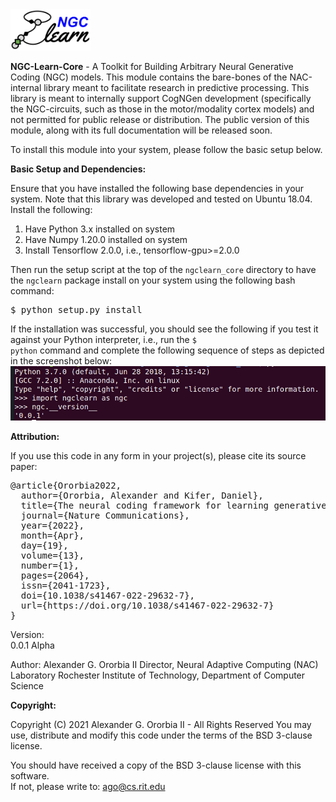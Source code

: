 <img src="img/ngc-learn-logo.png" width="128">

<b>NGC-Learn-Core</b> - A Toolkit for Building Arbitrary Neural Generative Coding (NGC) models.
This module contains the bare-bones of the NAC-internal library meant to
facilitate research in predictive processing.
This library is meant to internally support CogNGen development (specifically
the NGC-circuits, such as those in the motor/modality cortex models) and not
permitted for public release or distribution.
The public version of this
module, along with its full documentation will be released soon.

To install this module into your system, please follow the basic setup below.

<b>Basic Setup and Dependencies:</b>

Ensure that you have installed the following base dependencies in your system.
Note that this library was developed and tested on Ubuntu 18.04. Install
the following:
1) Have Python 3.x installed on system
2) Have Numpy 1.20.0 installed on system
3) Install Tensorflow 2.0.0, i.e., tensorflow-gpu>=2.0.0

Then run the setup script at the top of the <code>ngclearn_core</code> directory
to have the <code>ngclearn</code> package install on your system using the
following bash command:
<pre>
$ python setup.py install
</pre>

If the installation was successful, you should see the following if you test
it against your Python interpreter, i.e., run the <code>$ python</code> command
and complete the following sequence of steps as depicted in the screenshot below:<br>
<img src="img/test_ngclearn_install.png" width="512">


<b>Attribution:</b>

If you use this code in any form in your project(s), please cite its source
paper:
<pre>
@article{Ororbia2022,
  author={Ororbia, Alexander and Kifer, Daniel},
  title={The neural coding framework for learning generative models},
  journal={Nature Communications},
  year={2022},
  month={Apr},
  day={19},
  volume={13},
  number={1},
  pages={2064},
  issn={2041-1723},
  doi={10.1038/s41467-022-29632-7},
  url={https://doi.org/10.1038/s41467-022-29632-7}
}
</pre>

Version:  
0.0.1 Alpha

Author:
Alexander G. Ororbia II
Director, Neural Adaptive Computing (NAC) Laboratory
Rochester Institute of Technology, Department of Computer Science

<b>Copyright:</b>

Copyright (C) 2021 Alexander G. Ororbia II - All Rights Reserved
You may use, distribute and modify this code under the
terms of the BSD 3-clause license.

You should have received a copy of the BSD 3-clause license with
this software.<br>
If not, please write to: ago@cs.rit.edu 
